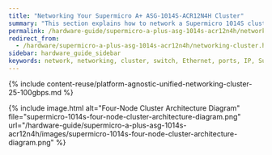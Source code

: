 ```yaml
---
title: "Networking Your Supermicro A+ ASG-1014S-ACR12N4H Cluster"
summary: "This section explains how to network a Supermicro 1014S cluster, lists the networking prerequisites, outlines the recommended configuration, and explains how to connect to redundant switches or to a single switch."
permalink: /hardware-guide/supermicro-a-plus-asg-1014s-acr12n4h/networking-cluster.html
redirect_from:
  - /hardware/supermicro-a-plus-asg-1014s-acr12n4h/networking-cluster.html
sidebar: hardware_guide_sidebar
keywords: network, networking, cluster, switch, Ethernet, ports, IP, Supermicro, Supermicro_1014S, 1014S, ACR12N4H
---
```


{% include content-reuse/platform-agnostic-unified-networking-cluster-25-100gbps.md %}

{% include image.html alt="Four-Node Cluster Architecture Diagram" file="supermicro-1014s-four-node-cluster-architecture-diagram.png" url="/hardware-guide/supermicro-a-plus-asg-1014s-acr12n4h/images/supermicro-1014s-four-node-cluster-architecture-diagram.png" %}
